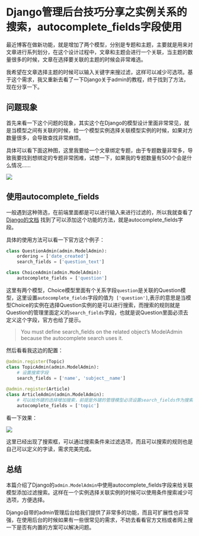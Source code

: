 # Django管理后台技巧分享之实例关系的搜索，autocomplete_fields字段使用

最近博客在做新功能，就是增加了两个模型，分别是专题和主题，主要就是用来对文章进行系列划分，在这个设计过程中，文章和主题会进行一个关联，当主题的数量很多的时候，文章在选择要关联的主题的时候会非常难选。

我希望在文章选择主题的时候可以输入关键字来搜过滤，这样可以减少可选项。基于这个需求，我又重新去看了一下Django关于admin的教程，终于找到了方法，现在分享一下。

## 问题现象

首先来看一下这个问题的现象，其实这个在Django的模型设计里面非常常见，就是当模型之间有关联的时候，给一个模型实例选择关联模型实例的时候，如果对方数量很多，会导致查找非常麻烦。

具体可以看下面这种图，这里我要给一个文章绑定专题，由于专题数量非常多，导致我要找到想绑定的专题非常困难，试想一下，如果我的专题数量有500个会是什么情况……

![](https://cdn.jsdelivr.net/gh/Hopetree/blog-img@main/article/2307/Snipaste_2023-07-18_10-25-49.png)

## 使用autocomplete_fields

一般遇到这种筛选，在前端里面都是可以进行输入来进行过滤的，所以我就查看了 [Django的文档](https://docs.djangoproject.com/en/2.2/ref/contrib/admin/#django.contrib.admin.ModelAdmin.autocomplete_fields "Django的文档") 找到了可以添加这个功能的方法，就是autocomplete_fields字段。

具体的使用方法可以看一下官方这个例子：

```python
class QuestionAdmin(admin.ModelAdmin):
    ordering = ['date_created']
    search_fields = ['question_text']

class ChoiceAdmin(admin.ModelAdmin):
    autocomplete_fields = ['question']
```

这里有两个模型，Choice模型里面有个关系字段`question`是关联的Question模型，这里设置`autocomplete_fields`字段的值为` ['question']`,表示的意思是当模型Choice的实例在选择Question实例的是可以进行搜索，而搜索的规则就是Question的管理里面定义的`search_fields`字段，也就是说Question里面必须去定义这个字段，官方也给了提示。

> You must define search_fields on the related object’s ModelAdmin because the autocomplete search uses it.

然后看看我这边的配置：

```python
@admin.register(Topic)
class TopicAdmin(admin.ModelAdmin):
    # 设置搜索字段
    search_fields = ['name', 'subject__name']
	
@admin.register(Article)
class ArticleAdmin(admin.ModelAdmin):
    # 可以给外键的选择增加搜索，前提是外键的管理模型必须设置search_fields作为搜索条件
    autocomplete_fields = ['topic']
```

看一下效果：

![](https://cdn.jsdelivr.net/gh/Hopetree/blog-img@main/article/2307/Snipaste_2023-07-18_10-26-54.png)

这里已经出现了搜索框，可以通过搜索条件来过滤选项，而且可以搜索的规则也是自己可以定义的字读，需求完美完成。

## 总结

本篇介绍了Django的`admin.ModelAdmin`中使用autocomplete_fields字段来给关联模型添加过滤搜索。这样在一个实例选择关联实例的时候可以使用条件搜索减少可选项，方便选择。

Django自带的admin管理后台给我们提供了非常多的功能，而且可扩展性也非常强，在使用后台的时候如果有一些很常见的需求，不妨去看看官方文档或者网上搜一下是否有内置的方案可以解决问题。